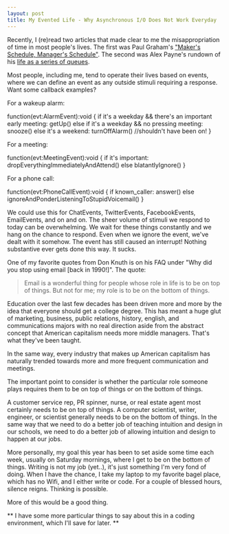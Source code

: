 ```yaml
---
layout: post
title: My Evented Life - Why Asynchronous I/O Does Not Work Everyday
---
```


Recently, I (re)read two articles that made clear to me the misappropriation of time in most people's lives.  The first was Paul Graham's ["Maker's Schedule, Manager's Schedule"](http://www.paulgraham.com/makersschedule.html).  The second was Alex Payne's rundown of his [life as a series of queues](http://al3x.net/2008/12/22/life-as-queues.html).

Most people, including me, tend to operate their lives based on events, where we can define an event as any outside stimuli requiring a response.  Want some callback examples?  

For a wakeup alarm:

function(evt:AlarmEvent):void {
	if it's a weekday && there's an important early meeting:
		getUp()
	else if it's a weekday && no pressing meeting:
		snooze()
	else it's a weekend:
		turnOffAlarm() //shouldn't have been on!
}

For a meeting:

function(evt:MeetingEvent):void {
	if it's important:
		dropEverythingImmediatelyAndAttend()
	else
		blatantlyIgnore()
}

For a phone call:

function(evt:PhoneCallEvent):void {
	if known_caller:
		answer()
	else
		ignoreAndPonderListeningToStupidVoicemail()
}

We could use this for ChatEvents, TwitterEvents, FacebookEvents, EmailEvents, and on and on.  The sheer volume of stimuli we respond to today can be overwhelming.  We wait for these things constantly and we hang on the chance to respond.  Even when we ignore the event, we've dealt with it somehow.  The event has still caused an interrupt!  Nothing substantive ever gets done this way.  It sucks.

One of my favorite quotes from Don Knuth is on his FAQ under "Why did you stop using email [back in 1990!]".  The quote:

> Email is a wonderful thing for people whose role in life is to be on top of things. 
> But not for me; my role is to be on the bottom of things. 

Education over the last few decades has been driven more and more by the idea that everyone should get a college degree.  This has meant a huge glut of marketing, business, public relations, history, english, and communications majors with no real direction aside from the abstract concept that American capitalism needs more middle managers.  That's what they've been taught.

In the same way, every industry that makes up American capitalism has naturally trended towards more and more frequent communication and meetings.

The important point to consider is whether the particular role someone plays requires them to be on top of things or on the bottom of things.

A customer service rep, PR spinner, nurse, or real estate agent most certainly needs to be on top of things.  A computer scientist, writer, engineer, or scientist generally needs to be on the bottom of things.  In the same way that we need to do a better job of teaching intuition and design in our schools, we need to do a better job of allowing intuition and design to happen at our jobs.

More personally, my goal this year has been to set aside some time each week, usually on Saturday mornings, where I get to be on the bottom of things.  Writing is not my job (yet..), it's just something I'm very fond of doing.  When I have the chance, I take my laptop to my favorite bagel place, which has no Wifi, and I either write or code.  For a couple of blessed hours, silence reigns.  Thinking is possible.  

More of this would be a good thing.  


** I have some more particular things to say about this in a coding environment, which I'll save for later. **